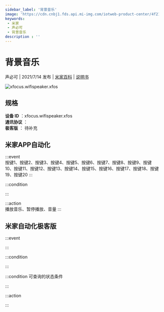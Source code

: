 ```yaml
---
sidebar_label: '背景音乐'
image: 'https://cdn.cnbj1.fds.api.mi-img.com/iotweb-product-center/4f21ed5a0b075b3797416a4307ea1b1c_1626167189133.png?GalaxyAccessKeyId=AKVGLQWBOVIRQ3XLEW&Expires=9223372036854775807&Signature=ji0h4u/giFNqr2PFA8/MOLjRgsE='
keywords: 
 - 米家
 - 声必可
 - 背景音乐
description : ''
---
```

# 背景音乐

声必可 | 2021/7/14 发布 | [米家百科](https://home.mi.com/webapp/content/baike/product/index.html?model=xfocus.wifispeaker.xfos) | [说明书](https://home.mi.com/views/introduction.html?model=xfocus.wifispeaker.xfos&region=cn)

![xfocus.wifispeaker.xfos](https://cdn.cnbj1.fds.api.mi-img.com/iotweb-product-center/4f21ed5a0b075b3797416a4307ea1b1c_1626167189133.png?GalaxyAccessKeyId=AKVGLQWBOVIRQ3XLEW&Expires=9223372036854775807&Signature=ji0h4u/giFNqr2PFA8/MOLjRgsE=)

## 规格  
> 
**设备 ID** ：xfocus.wifispeaker.xfos  
**通讯协议** ：  
**极客版**  ： 待补充 


## 米家APP自动化  

:::event  
按键1、按键2、按键3、按键4、按键5、按键6、按键7、按键8、按键9、按键10、按键11、按键12、按键13、按键14、按键15、按键16、按键17、按键18、按键19、按键20
:::

:::condition  

:::

:::action   
播放音乐、暂停播放、音量
:::

## 米家自动化极客版  

:::event  

:::

:::condition  

:::

:::condition 可查询的状态条件  

:::

:::action  

:::

        
